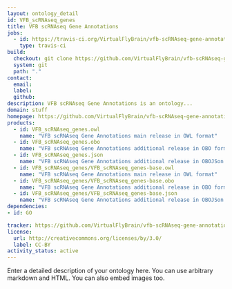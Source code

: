 ```yaml
---
layout: ontology_detail
id: VFB_scRNAseq_genes
title: VFB scRNAseq Gene Annotations
jobs:
  - id: https://travis-ci.org/VirtualFlyBrain/vfb-scRNAseq-gene-annotations
    type: travis-ci
build:
  checkout: git clone https://github.com/VirtualFlyBrain/vfb-scRNAseq-gene-annotations.git
  system: git
  path: "."
contact:
  email: 
  label: 
  github: 
description: VFB scRNAseq Gene Annotations is an ontology...
domain: stuff
homepage: https://github.com/VirtualFlyBrain/vfb-scRNAseq-gene-annotations
products:
  - id: VFB_scRNAseq_genes.owl
    name: "VFB scRNAseq Gene Annotations main release in OWL format"
  - id: VFB_scRNAseq_genes.obo
    name: "VFB scRNAseq Gene Annotations additional release in OBO format"
  - id: VFB_scRNAseq_genes.json
    name: "VFB scRNAseq Gene Annotations additional release in OBOJSon format"
  - id: VFB_scRNAseq_genes/VFB_scRNAseq_genes-base.owl
    name: "VFB scRNAseq Gene Annotations main release in OWL format"
  - id: VFB_scRNAseq_genes/VFB_scRNAseq_genes-base.obo
    name: "VFB scRNAseq Gene Annotations additional release in OBO format"
  - id: VFB_scRNAseq_genes/VFB_scRNAseq_genes-base.json
    name: "VFB scRNAseq Gene Annotations additional release in OBOJSon format"
dependencies:
- id: GO

tracker: https://github.com/VirtualFlyBrain/vfb-scRNAseq-gene-annotations/issues
license:
  url: http://creativecommons.org/licenses/by/3.0/
  label: CC-BY
activity_status: active
---
```


Enter a detailed description of your ontology here. You can use arbitrary markdown and HTML.
You can also embed images too.

